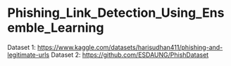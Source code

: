# Phishing_Link_Detection_Using_Ensemble_Learning

Dataset 1: https://www.kaggle.com/datasets/harisudhan411/phishing-and-legitimate-urls
Dataset 2: https://github.com/ESDAUNG/PhishDataset
